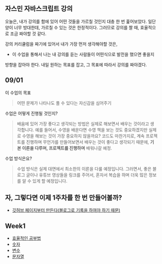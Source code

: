 ## 자스민 자바스크립트 강의

오늘은, 내가 강의를 함에 있어 어떤 것들을 가르칠 것인지 대충 한 번 훑어보았다. 일단 양이 너무 방대한데, 가르칠 수 있는 것은 한정적이다. 그러므로 강의를 짤 때, 효율적으로 조금 짜야할 것 같다.

강의 커리큘럼을 짜기에 있어서 내가 가장 먼저 생각해야할 것은,

- 이 수업을 통해서 나는 내 강의를 듣는 사람들이 어떤식으로 발전을 했으면 좋을지 

방향을 잡아야 한다. 내일 원하는 목표를 잡고, 그 목표에 따라서 강의를 짜야겠다.

## 09/01

이 수업의 목표
> 어떤 문제가 나타나도 풀 수 있다는 자신감을 심어주기

수업은 어떻게 진행될 것인지?
> 배움에 있어 가장 좋다고 생각되는 방법은 실제로 해보면서 배우는 것이라고 생각합니다. 예를 들어서, 수영을 배운다면 수영 책을 보는 것도 중요하겠지만 실제로 수영을 해보는 것이 가장 중요하지 않을까요? 코드도 마찬가지로, 계속 프로젝트를 진행하며 무언가를 만들어보면서 배우는 것이 좋다고 생각되기 때문에, **기본 이론을 다루며, 프로젝트를 진행하며** 배워나갈 예정.

수업 방식은요?
> 수업 방식은 실제 대면에서 최소한의 이론을 다룰 예정입니다. 그러면서, 좋은 블로그 글이나 유튜브 영상들을 링크를 주어서, 혼자서 복습을 하며 더욱 많은 정보를 알 수 있게 할 예정입니다.

## 자, 그렇다면 이제 1주차를 한 번 만들어볼까?

- [깃허브 페이지부터 만든다(블로그로 기록을 하여야 하기 때문)](https://docs.google.com/document/d/1Wx_TWdIW1nqhHlNYvxkJoNH-6RPp0vxJ3m-9xIod0r8/edit)

## Week1

- [효율적인 공부법](https://medium.com/@k3hppk/%EA%B3%B5%EB%B6%80%EB%B2%95-1fd273560d19)
- [숫자](https://github.com/DaeguDude/jasmine/blob/master/jsCourse/week1/number.md)
- [변수](https://github.com/DaeguDude/jasmine/blob/master/jsCourse/week1/variable.md)
- [문자열](https://github.com/DaeguDude/jasmine/blob/master/jsCourse/week1/string.md)




